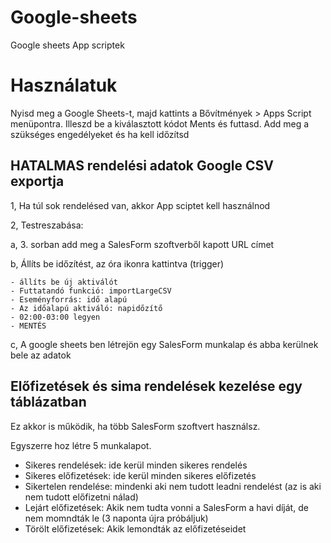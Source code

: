 # Google-sheets
Google sheets App scriptek

# Használatuk

Nyisd meg a Google Sheets-t, majd kattints a Bővítmények > Apps Script menüpontra.
Illeszd be a kiválasztott kódot
Ments és futtasd. Add meg a szükséges engedélyeket és ha kell időzítsd

## HATALMAS rendelési adatok Google CSV exportja

1, Ha túl sok rendelésed van, akkor App sciptet kell használnod

2, Testreszabása:

  a, 3. sorban add meg a SalesForm szoftverből kapott URL címet

  b, Állíts be időzítést, az óra ikonra kattintva (trigger)

    - állíts be új aktiválót
    - Futtatandó funkció: importLargeCSV
    - Eseményforrás: idő alapú
    - Az időalapú aktiváló: napidőzítő
    - 02:00-03:00 legyen
    - MENTÉS

  c, A google sheets ben létrejön egy SalesForm munkalap és abba kerülnek bele az adatok


## Előfizetések és sima rendelések kezelése egy táblázatban

Ez akkor is működik, ha több SalesForm szoftvert használsz.

Egyszerre hoz létre 5 munkalapot.

- Sikeres rendelések: ide kerül minden sikeres rendelés
- Sikeres előfizetések: ide kerül minden sikeres előfizetés
- Sikertelen rendelése: mindenki aki nem tudott leadni rendelést (az is aki nem tudott előfizetni nálad)
- Lejárt előfizetések: Akik nem tudta vonni a SalesForm a havi díját, de nem momndták le (3 naponta újra próbáljuk)
- Törölt előfizetések: Akik lemondták az előfizetéseidet
